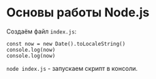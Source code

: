 # Основы работы Node.js

Создаём файл `index.js`:

    const now = new Date().toLocaleString()
    console.log(now)
    console.log(now)

`node index.js` - запускаем скрипт в консоли.
